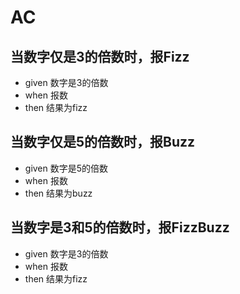 # AC
## 当数字仅是3的倍数时，报Fizz
- given 数字是3的倍数
- when 报数
- then 结果为fizz

## 当数字仅是5的倍数时，报Buzz
- given 数字是5的倍数
- when 报数
- then 结果为buzz

## 当数字是3和5的倍数时，报FizzBuzz
- given 数字是3的倍数
- when 报数
- then 结果为fizz

